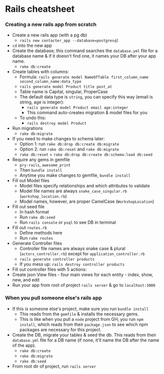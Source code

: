 # Rails cheatsheet

### Creating a new rails app from scratch
- Create a new rails app (with a pg db)
  - `rails new contacter_app --database=postgresql`
- `cd` into the new app
- Create the database; this command searches the `database.yml` file for a database name & if it doesn't find one, it names your DB after your app name.
  - `rake db:create`
- Create tables with columns:
  - Formula: `rails generate model NameOfTable first_column_name second_column_name:data_type`
  - `rails generate model Product title post_at`
  - Table name is Capital, singular, ProperCase
  - The default data type is `string`, you can specify this way (email is string, age is integer):
    - `rails generate model Product email age:integer`
    - This command auto-creates migration & model files for you
  - To undo this:
    - `rails destroy model Product`
- Run migrations
  - `rake db:migrate`
- If you need to make changes to schema later:
  - Option 1: run `rake db:drop db:create db:migrate`
  - Option 2: run `rake db:reset` and `rake db:migrate`
  - `rake db:reset` = `rake db:drop db:create db:schema:load db:seed`
- Require any gems in gemfile
  - `pry-rails`, `awesome_print`
  - Then `bundle install`
  - Anytime you make changes to gemfile, `bundle install`
- Fill out Model files
  - Model files specify relationships and which attributes to validate
  - Model file names are always `snake_case_singular.rb` (`workshop_location.rb`)
  - Model names, however, are proper CamelCase (`WorkshopLocation`)
- Fill out seed file
  - In hash format
  - Run `rake db:seed`
  - Run `rails console` or `psql` to see DB in terminal
- Fill out `routes.rb`
  - Define methods here
  - Run `rake routes`
- Generate Controller files
  - Controller file names are always snake case & plural (`actors_controller.rb`) except for `application_controller.rb`
  - `rails generate controller products`
  - If you mess up: `rails destroy controller products`
- Fill out controller files with 5 actions:
- Create json View files - four main views for each entity - index, show, new, and edit
- Run your app from root of project `rails server` & go to `localhost:3000`

### When you pull someone else's rails app
- If this is someone else's project, make sure you run `bundle install`
  - This reads from the `gemfile` & installs the necessary gems.
  - This is like when you pull a `node` project from GH; you run `npm install`, which reads from their `package.json` to see which npm packages are necessary for this project.
- Create the DB, migrate your tables & seed the db. This reads from their `database.yml` file for a DB name (if none, it'll name the DB after the name of the app).
  - `rake db:create`
  - `rake db:migrate`
  - `rake db:seed`
- From root dir of project, run `rails server`
